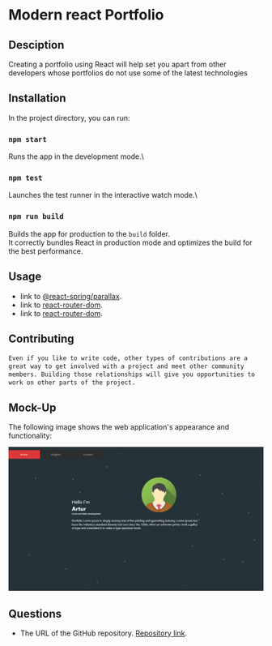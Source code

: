 # Modern react Portfolio

## Desciption

Creating a portfolio using React will help set you apart from other developers whose portfolios do not use some of the latest technologies

## Installation

In the project directory, you can run:

### `npm start`

Runs the app in the development mode.\

### `npm test`

Launches the test runner in the interactive watch mode.\

### `npm run build`

Builds the app for production to the `build` folder.\
It correctly bundles React in production mode and optimizes the build for the best performance.

## Usage

* link to [@react-spring/parallax](https://www.react-spring.dev/docs/components/parallax).
* link to [react-router-dom](https://reactrouter.com/en/main).
* link to [react-router-dom](https://reactrouter.com/en/main).


## Contributing
    Even if you like to write code, other types of contributions are a great way to get involved with a project and meet other community members. Building those relationships will give you opportunities to work on other parts of the project.

## Mock-Up

The following image shows the web application's appearance and functionality:

![The weather app includes a search option, a list of cities, and a five-day forecast and current weather conditions for London.](./public/Screenshot_1.png)

## Questions
    
* The URL of the GitHub repository. [Repository link](https://github.com/vaselisk999/modern_react_portfolio).